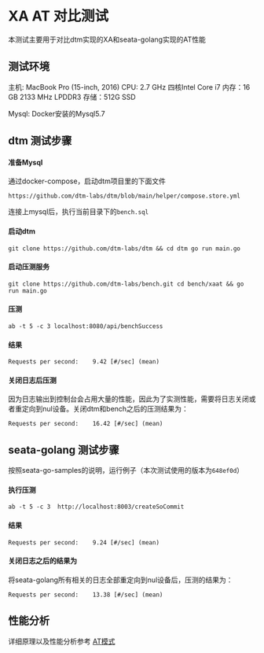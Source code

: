 # XA AT 对比测试
本测试主要用于对比dtm实现的XA和seata-golang实现的AT性能

## 测试环境
主机: MacBook Pro (15-inch, 2016)
CPU: 2.7 GHz 四核Intel Core i7
内存：16 GB 2133 MHz LPDDR3
存储：512G SSD

Mysql: Docker安装的Mysql5.7

## dtm 测试步骤
#### 准备Mysql
通过docker-compose，启动dtm项目里的下面文件

`https://github.com/dtm-labs/dtm/blob/main/helper/compose.store.yml`

连接上mysql后，执行当前目录下的`bench.sql`

#### 启动dtm

`
git clone https://github.com/dtm-labs/dtm && cd dtm
go run main.go
`

#### 启动压测服务
`
git clone https://github.com/dtm-labs/bench.git
cd bench/xaat && go run main.go
`

#### 压测
`ab -t 5 -c 3 localhost:8080/api/benchSuccess`

#### 结果
`Requests per second:    9.42 [#/sec] (mean)`

#### 关闭日志后压测
因为日志输出到控制台会占用大量的性能，因此为了实测性能，需要将日志关闭或者重定向到nul设备。关闭dtm和bench之后的压测结果为：

`Requests per second:    16.42 [#/sec] (mean)`

## seata-golang 测试步骤

按照seata-go-samples的说明，运行例子（本次测试使用的版本为`648ef0d`）

#### 执行压测

`ab -t 5 -c 3  http://localhost:8003/createSoCommit`

#### 结果
`Requests per second:    9.24 [#/sec] (mean)`

#### 关闭日志之后的结果为
将seata-golang所有相关的日志全部重定向到nul设备后，压测的结果为：

`Requests per second:    13.38 [#/sec] (mean)`

## 性能分析
详细原理以及性能分析参考 [AT模式](https://dtm.pub/practice/at)